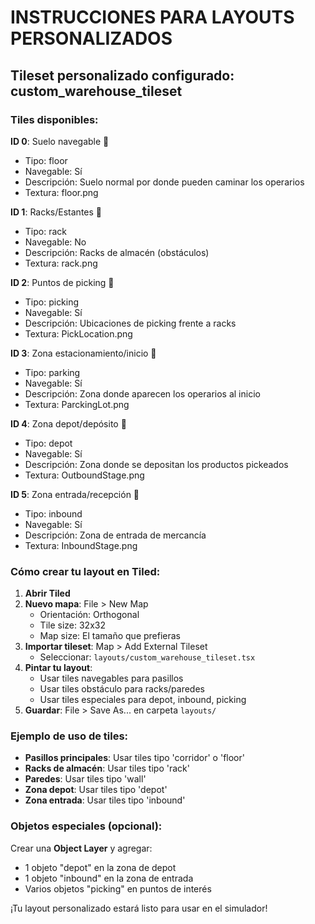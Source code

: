 # INSTRUCCIONES PARA LAYOUTS PERSONALIZADOS

## Tileset personalizado configurado: custom_warehouse_tileset

### Tiles disponibles:

**ID 0**: Suelo navegable 🚶
  - Tipo: floor
  - Navegable: Sí
  - Descripción: Suelo normal por donde pueden caminar los operarios
  - Textura: floor.png

**ID 1**: Racks/Estantes 🚫
  - Tipo: rack
  - Navegable: No
  - Descripción: Racks de almacén (obstáculos)
  - Textura: rack.png

**ID 2**: Puntos de picking 🚶
  - Tipo: picking
  - Navegable: Sí
  - Descripción: Ubicaciones de picking frente a racks
  - Textura: PickLocation.png

**ID 3**: Zona estacionamiento/inicio 🚶
  - Tipo: parking
  - Navegable: Sí
  - Descripción: Zona donde aparecen los operarios al inicio
  - Textura: ParckingLot.png

**ID 4**: Zona depot/depósito 🚶
  - Tipo: depot
  - Navegable: Sí
  - Descripción: Zona donde se depositan los productos pickeados
  - Textura: OutboundStage.png

**ID 5**: Zona entrada/recepción 🚶
  - Tipo: inbound
  - Navegable: Sí
  - Descripción: Zona de entrada de mercancía
  - Textura: InboundStage.png


### Cómo crear tu layout en Tiled:

1. **Abrir Tiled**
2. **Nuevo mapa**: File > New Map
   - Orientación: Orthogonal
   - Tile size: 32x32
   - Map size: El tamaño que prefieras
3. **Importar tileset**: Map > Add External Tileset
   - Seleccionar: `layouts/custom_warehouse_tileset.tsx`
4. **Pintar tu layout**:
   - Usar tiles navegables para pasillos
   - Usar tiles obstáculo para racks/paredes
   - Usar tiles especiales para depot, inbound, picking
5. **Guardar**: File > Save As... en carpeta `layouts/`

### Ejemplo de uso de tiles:

- **Pasillos principales**: Usar tiles tipo 'corridor' o 'floor'
- **Racks de almacén**: Usar tiles tipo 'rack' 
- **Paredes**: Usar tiles tipo 'wall'
- **Zona depot**: Usar tiles tipo 'depot'
- **Zona entrada**: Usar tiles tipo 'inbound'

### Objetos especiales (opcional):

Crear una **Object Layer** y agregar:
- 1 objeto "depot" en la zona de depot
- 1 objeto "inbound" en la zona de entrada  
- Varios objetos "picking" en puntos de interés

¡Tu layout personalizado estará listo para usar en el simulador!
